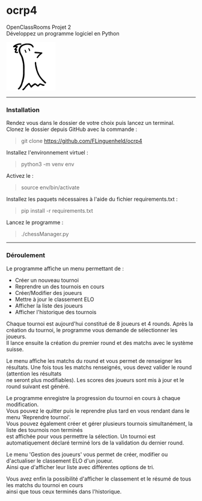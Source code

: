 # ocrp4
OpenClassRooms Projet 2  
Développez un programme logiciel en Python  

![Logo FLinguenheld](https://github.com/FLinguenheld/OpenCR_P2/blob/main/Forelif.png "Pouet")
****
### Installation
Rendez vous dans le dossier de votre choix puis lancez un terminal.  
Clonez le dossier depuis GitHub avec la commande :  
>git clone https://github.com/FLinguenheld/ocrp4 

Installez l'environnement virtuel :
>python3 -m venv env

Activez le :
>source env/bin/activate

Installez les paquets nécessaires à l'aide du fichier requirements.txt :
>pip install -r requirements.txt

Lancez le programme :
>./chessManager.py
****
### Déroulement
Le programme affiche un menu permettant de :
+ Créer un nouveau tournoi
+ Reprendre un des tournois en cours
+ Créer/Modifier des joueurs
+ Mettre à jour le classement ELO
+ Afficher la liste des joueurs
+ Afficher l'historique des tournois


Chaque tournoi est aujourd'hui constitué de 8 joueurs et 4 rounds.
Après la création du tournoi, le programme vous demande de sélectionner les joueurs.  
Il lance ensuite la création du premier round et des matchs avec le système suisse.

Le menu affiche les matchs du round et vous permet de renseigner les résultats.
Une fois tous les matchs renseignés, vous devez valider le round (attention les résultats  
ne seront plus modifiables).
Les scores des joueurs sont mis à jour et le round suivant est généré.

Le programme enregistre la progression du tournoi en cours à chaque modification.  
Vous pouvez le quitter puis le reprendre plus tard en vous rendant dans le menu 'Reprendre tournoi'.  
Vous pouvez également créer et gérer plusieurs tournois simultanément, la liste des tournois non terminés  
est affichée pour vous permettre la sélection.
Un tournoi est automatiquement déclaré terminé lors de la validation du dernier round.

Le menu 'Gestion des joueurs' vous permet de créer, modifier ou d'actualiser le classement ELO d'un joueur.  
Ainsi que d'afficher leur liste avec différentes options de tri.

Vous avez enfin la possibilité d'afficher le classement et le résumé de tous les matchs du tournoi en cours  
ainsi que tous ceux terminés dans l'historique.
